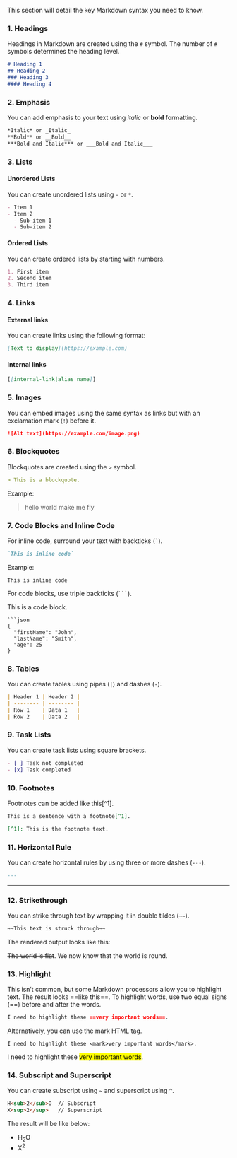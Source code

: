 This section will detail the key Markdown syntax you need to know.
### 1. **Headings**

Headings in Markdown are created using the `#` symbol. The number of `#` symbols determines the heading level.

```markdown
# Heading 1
## Heading 2
### Heading 3
#### Heading 4
```
### 2. **Emphasis**

You can add emphasis to your text using _italic_ or **bold** formatting.

```markdown
*Italic* or _Italic_
**Bold** or __Bold__
***Bold and Italic*** or ___Bold and Italic___
```
### 3. **Lists**

#### Unordered Lists

You can create unordered lists using `-` or `*`.

```markdown
- Item 1
- Item 2
  - Sub-item 1
  - Sub-item 2
```

#### Ordered Lists

You can create ordered lists by starting with numbers.

```markdown
1. First item
2. Second item
3. Third item
```

### 4. **Links**

#### External links

You can create links using the following format:

```markdown
[Text to display](https://example.com)
```

#### Internal links

```markdown
[[internal-link|alias name]]
```

### 5. **Images**

You can embed images using the same syntax as links but with an exclamation mark (`!`) before it.

```markdown
![Alt text](https://example.com/image.png)
```

### 6. **Blockquotes**

Blockquotes are created using the `>` symbol.

```markdown
> This is a blockquote.
```

Example:

> hello world
> make me fly
### 7. **Code Blocks and Inline Code**

For inline code, surround your text with backticks (`` ` ``).

```markdown
`This is inline code`
```

Example:

`This is inline code`

For code blocks, use triple backticks (` ``` `).

This is a code block.

````
```json
{
  "firstName": "John",
  "lastName": "Smith",
  "age": 25
}
````

### 8. **Tables**

You can create tables using pipes (`|`) and dashes (`-`).

```markdown
| Header 1 | Header 2 |
| -------- | -------- |
| Row 1    | Data 1   |
| Row 2    | Data 2   |
```

### 9. **Task Lists**

You can create task lists using square brackets.

```markdown
- [ ] Task not completed
- [x] Task completed
```

### 10. **Footnotes**

Footnotes can be added like this[^1].

```markdown
This is a sentence with a footnote[^1].

[^1]: This is the footnote text.
```

### 11. **Horizontal Rule**

You can create horizontal rules by using three or more dashes (`---`).

```markdown
---
```

---
### 12. **Strikethrough**

You can strike through text by wrapping it in double tildes (`~~`).

```markdown
~~This text is struck through~~
```

The rendered output looks like this:

~~The world is flat~~. We now know that the world is round.

### 13. **Highlight**

This isn’t common, but some Markdown processors allow you to highlight text. The result looks ==like this==. To highlight words, use two equal signs (\==) before and after the words.

```markdown
I need to highlight these ==very important words==.
```

Alternatively, you can use the mark HTML tag.

```
I need to highlight these <mark>very important words</mark>.
````

I need to highlight these <mark>very important words</mark>.

### 14. **Subscript and Superscript**

You can create subscript using `~` and superscript using `^`.

```markdown
H<sub>2</sub>O  // Subscript
X<sup>2</sup>   // Superscript
```

The result will be like below:
- H<sub>2</sub>O
- X<sup>2</sup>